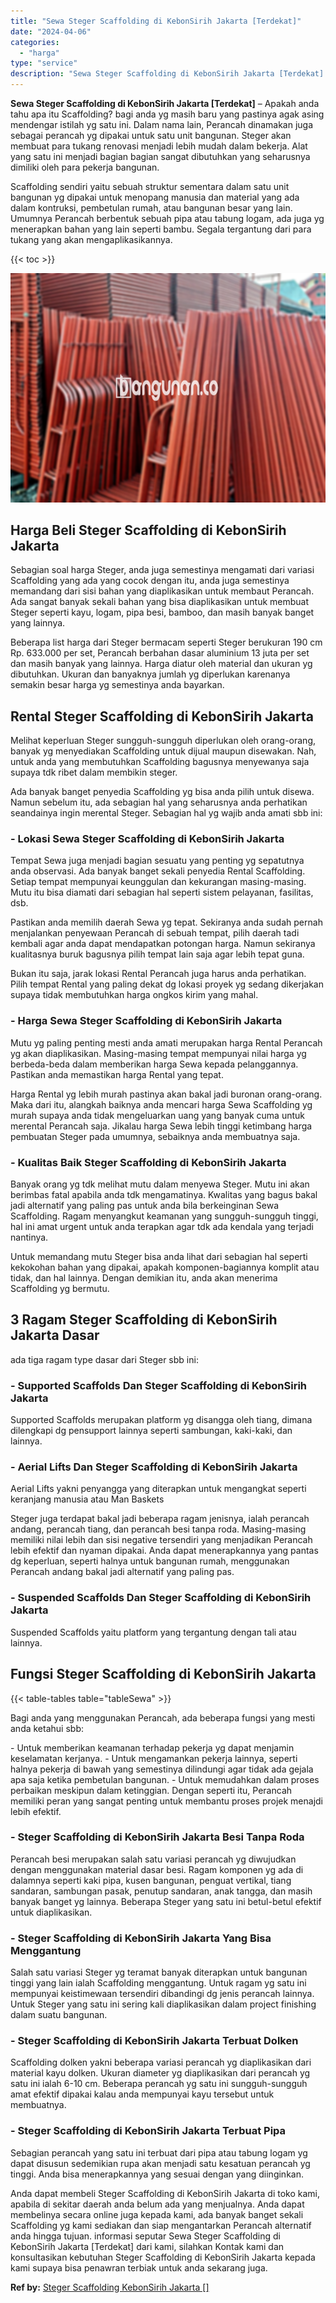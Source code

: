 ```yaml
---
title: "Sewa Steger Scaffolding di KebonSirih Jakarta [Terdekat]"
date: "2024-04-06"
categories: 
  - "harga"
type: "service"
description: "Sewa Steger Scaffolding di KebonSirih Jakarta [Terdekat]. Anda dapat membeli Steger Scaffolding di KebonSirih Jakarta di toko kami, apabila di sekitar daerah..."
---
```


**Sewa Steger Scaffolding di KebonSirih Jakarta \[Terdekat\]** – Apakah anda tahu apa itu Scaffolding? bagi anda yg masih baru yang pastinya agak asing mendengar istilah yg satu ini. Dalam nama lain, Perancah dinamakan juga sebagai perancah yg dipakai untuk satu unit bangunan. Steger akan membuat para tukang renovasi menjadi lebih mudah dalam bekerja. Alat yang satu ini menjadi bagian bagian sangat dibutuhkan yang seharusnya dimiliki oleh para pekerja bangunan.

Scaffolding sendiri yaitu sebuah struktur sementara dalam satu unit bangunan yg dipakai untuk menopang manusia dan material yang ada dalam kontruksi, pembetulan rumah, atau bangunan besar yang lain. Umumnya Perancah berbentuk sebuah pipa atau tabung logam, ada juga yg menerapkan bahan yang lain seperti bambu. Segala tergantung dari para tukang yang akan mengaplikasikannya.

{{< toc >}}

![Sewa Steger Scaffolding di KebonSirih Jakarta [Terdekat]](/images/sewa-scaffolding-steger-04.png)

## Harga Beli Steger Scaffolding di KebonSirih Jakarta

Sebagian soal harga Steger, anda juga semestinya mengamati dari variasi Scaffolding yang ada yang cocok dengan itu, anda juga semestinya memandang dari sisi bahan yang diaplikasikan untuk membaut Perancah. Ada sangat banyak sekali bahan yang bisa diaplikasikan untuk membuat Steger seperti kayu, logam, pipa besi, bamboo, dan masih banyak banget yang lainnya.

Beberapa list harga dari Steger bermacam seperti Steger berukuran 190 cm Rp. 633.000 per set, Perancah berbahan dasar aluminium 13 juta per set dan masih banyak yang lainnya. Harga diatur oleh material dan ukuran yg dibutuhkan. Ukuran dan banyaknya jumlah yg diperlukan karenanya semakin besar harga yg semestinya anda bayarkan.

## Rental Steger Scaffolding di KebonSirih Jakarta

Melihat keperluan Steger sungguh-sungguh diperlukan oleh orang-orang, banyak yg menyediakan Scaffolding untuk dijual maupun disewakan. Nah, untuk anda yang membutuhkan Scaffolding bagusnya menyewanya saja supaya tdk ribet dalam membikin steger.

Ada banyak banget penyedia Scaffolding yg bisa anda pilih untuk disewa. Namun sebelum itu, ada sebagian hal yang seharusnya anda perhatikan seandainya ingin merental Steger. Sebagian hal yg wajib anda amati sbb ini:

### \- Lokasi Sewa Steger Scaffolding di KebonSirih Jakarta

Tempat Sewa juga menjadi bagian sesuatu yang penting yg sepatutnya anda observasi. Ada banyak banget sekali penyedia Rental Scaffolding. Setiap tempat mempunyai keunggulan dan kekurangan masing-masing. Mutu itu bisa diamati dari sebagian hal seperti sistem pelayanan, fasilitas, dsb.

Pastikan anda memilih daerah Sewa yg tepat. Sekiranya anda sudah pernah menjalankan penyewaan Perancah di sebuah tempat, pilih daerah tadi kembali agar anda dapat mendapatkan potongan harga. Namun sekiranya kualitasnya buruk bagusnya pilih tempat lain saja agar lebih tepat guna.

Bukan itu saja, jarak lokasi Rental Perancah juga harus anda perhatikan. Pilih tempat Rental yang paling dekat dg lokasi proyek yg sedang dikerjakan supaya tidak membutuhkan harga ongkos kirim yang mahal.

### \- Harga Sewa Steger Scaffolding di KebonSirih Jakarta

Mutu yg paling penting mesti anda amati merupakan harga Rental Perancah yg akan diaplikasikan. Masing-masing tempat mempunyai nilai harga yg berbeda-beda dalam memberikan harga Sewa kepada pelanggannya. Pastikan anda memastikan harga Rental yang tepat.

Harga Rental yg lebih murah pastinya akan bakal jadi buronan orang-orang. Maka dari itu, alangkah baiknya anda mencari harga Sewa Scaffolding yg murah supaya anda tidak mengeluarkan uang yang banyak cuma untuk merental Perancah saja. Jikalau harga Sewa lebih tinggi ketimbang harga pembuatan Steger pada umumnya, sebaiknya anda membuatnya saja.

### \- Kualitas Baik Steger Scaffolding di KebonSirih Jakarta

Banyak orang yg tdk melihat mutu dalam menyewa Steger. Mutu ini akan berimbas fatal apabila anda tdk mengamatinya. Kwalitas yang bagus bakal jadi alternatif yang paling pas untuk anda bila berkeinginan Sewa Scaffolding. Ragam menyangkut keamanan yang sungguh-sungguh tinggi, hal ini amat urgent untuk anda terapkan agar tdk ada kendala yang terjadi nantinya.

Untuk memandang mutu Steger bisa anda lihat dari sebagian hal seperti kekokohan bahan yang dipakai, apakah komponen-bagiannya komplit atau tidak, dan hal lainnya. Dengan demikian itu, anda akan menerima Scaffolding yg bermutu.

## 3 Ragam Steger Scaffolding di KebonSirih Jakarta Dasar

ada tiga ragam type dasar dari Steger sbb ini:

### \- Supported Scaffolds Dan Steger Scaffolding di KebonSirih Jakarta

Supported Scaffolds merupakan platform yg disangga oleh tiang, dimana dilengkapi dg pensupport lainnya seperti sambungan, kaki-kaki, dan lainnya.

### \- Aerial Lifts Dan Steger Scaffolding di KebonSirih Jakarta

Aerial Lifts yakni penyangga yang diterapkan untuk mengangkat seperti keranjang manusia atau Man Baskets

Steger juga terdapat bakal jadi beberapa ragam jenisnya, ialah perancah andang, perancah tiang, dan perancah besi tanpa roda. Masing-masing memiliki nilai lebih dan sisi negative tersendiri yang menjadikan Perancah lebih efektif dan nyaman dipakai. Anda dapat menerapkannya yang pantas dg keperluan, seperti halnya untuk bangunan rumah, menggunakan Perancah andang bakal jadi alternatif yang paling pas.

### \- Suspended Scaffolds Dan Steger Scaffolding di KebonSirih Jakarta

Suspended Scaffolds yaitu platform yang tergantung dengan tali atau lainnya.

## Fungsi Steger Scaffolding di KebonSirih Jakarta

{{< table-tables table="tableSewa" >}}

Bagi anda yang menggunakan Perancah, ada beberapa fungsi yang mesti anda ketahui sbb:

\- Untuk memberikan keamanan terhadap pekerja yg dapat menjamin keselamatan kerjanya. - Untuk mengamankan pekerja lainnya, seperti halnya pekerja di bawah yang semestinya dilindungi agar tidak ada gejala apa saja ketika pembetulan bangunan. - Untuk memudahkan dalam proses perbaikan meskipun dalam ketinggian. Dengan seperti itu, Perancah memiliki peran yang sangat penting untuk membantu proses projek menajdi lebih efektif.

### \- Steger Scaffolding di KebonSirih Jakarta Besi Tanpa Roda

Perancah besi merupakan salah satu variasi perancah yg diwujudkan dengan menggunakan material dasar besi. Ragam komponen yg ada di dalamnya seperti kaki pipa, kusen bangunan, penguat vertikal, tiang sandaran, sambungan pasak, penutup sandaran, anak tangga, dan masih banyak banget yg lainnya. Beberapa Steger yang satu ini betul-betul efektif untuk diaplikasikan.

### \- Steger Scaffolding di KebonSirih Jakarta Yang Bisa Menggantung

Salah satu variasi Steger yg teramat banyak diterapkan untuk bangunan tinggi yang lain ialah Scaffolding menggantung. Untuk ragam yg satu ini mempunyai keistimewaan tersendiri dibandingi dg jenis perancah lainnya. Untuk Steger yang satu ini sering kali diaplikasikan dalam project finishing dalam suatu bangunan.

### \- Steger Scaffolding di KebonSirih Jakarta Terbuat Dolken

Scaffolding dolken yakni beberapa variasi perancah yg diaplikasikan dari material kayu dolken. Ukuran diameter yg diaplikasikan dari perancah yg satu ini ialah 6-10 cm. Beberapa perancah yg satu ini sungguh-sungguh amat efektif dipakai kalau anda mempunyai kayu tersebut untuk membuatnya.

### \- Steger Scaffolding di KebonSirih Jakarta Terbuat Pipa

Sebagian perancah yang satu ini terbuat dari pipa atau tabung logam yg dapat disusun sedemikian rupa akan menjadi satu kesatuan perancah yg tinggi. Anda bisa menerapkannya yang sesuai dengan yang diinginkan.

Anda dapat membeli Steger Scaffolding di KebonSirih Jakarta di toko kami, apabila di sekitar daerah anda belum ada yang menjualnya. Anda dapat membelinya secara online juga kepada kami, ada banyak banget sekali Scaffolding yg kami sediakan dan siap mengantarkan Perancah alternatif anda hingga tujuan. informasi seputar Sewa Steger Scaffolding di KebonSirih Jakarta \[Terdekat\] dari kami, silahkan Kontak kami dan konsultasikan kebutuhan Steger Scaffolding di KebonSirih Jakarta kepada kami supaya bisa penawran terbiak untuk anda sekarang juga.

**Ref by:** [Steger Scaffolding KebonSirih Jakarta []](https://id.wikipedia.org/wiki/Steger)
